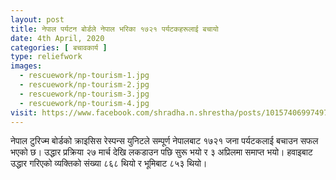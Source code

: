 ```yaml
---
layout: post
title: नेपाल पर्यटन बोर्डले नेपाल भरिका १७२१ पर्यटकहरूलाई बचायो
date: 4th April, 2020
categories: [ बचावकार्य ]
type: reliefwork
images:
  - rescuework/np-tourism-1.jpg
  - rescuework/np-tourism-2.jpg
  - rescuework/np-tourism-3.jpg
  - rescuework/np-tourism-4.jpg
visit: https://www.facebook.com/shradha.n.shrestha/posts/10157406997497979
---
```


नेपाल टुरिज्म बोर्डको क्राइसिस रेस्पन्स युनिटले सम्पूर्ण नेपालबाट १७२१ जना पर्यटकलाई बचाउन सफल भएको छ। उद्धार प्रक्रिया २७ मार्च देखि लकडाउन पछि सुरू भयो र ३ अप्रिलमा समाप्त भयो। हवाइबाट उद्धार गरिएको व्यक्तिको संख्या ८६८ थियो र भूमिबाट ८५३ थियो।
